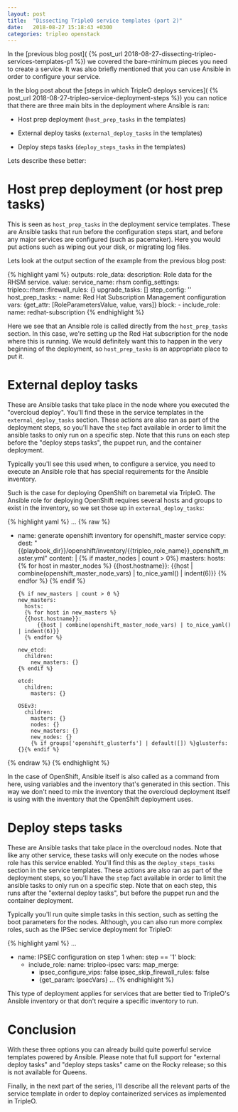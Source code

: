 ```yaml
---
layout: post
title:  "Dissecting TripleO service templates (part 2)"
date:   2018-08-27 15:18:43 +0300
categories: tripleo openstack
---
```

In the [previous blog post](
{% post_url 2018-08-27-dissecting-tripleo-services-templates-p1 %}) we covered
the bare-minimum pieces you need to create a service. It was also briefly
mentioned that you can use Ansible in order to configure your service.

In the blog post about the [steps in which TripleO deploys services](
{% post_url 2018-08-27-tripleo-service-deployment-steps %}) you can notice that
there are three main bits in the deployment where Ansible is ran:

* Host prep deployment (``host_prep_tasks`` in the templates)

* External deploy tasks (``external_deploy_tasks`` in the templates)

* Deploy steps tasks (``deploy_steps_tasks`` in the templates)

Lets describe these better:


Host prep deployment (or host prep tasks)
=========================================

This is seen as ``host_prep_tasks`` in the deployment service templates.
These are Ansible tasks that run before the configuration steps start, and
before any major services are configured (such as pacemaker). Here you would
put actions such as wiping out your disk, or migrating log files.

Lets look at the output section of the example from the previous blog post:

{% highlight yaml %}
outputs:
  role_data:
    description: Role data for the RHSM service.
    value:
      service_name: rhsm
      config_settings:
        tripleo::rhsm::firewall_rules: {}
      upgrade_tasks: []
      step_config: ''
      host_prep_tasks:
        - name: Red Hat Subscription Management configuration
          vars: {get_attr: [RoleParametersValue, value, vars]}
          block:
          - include_role:
              name: redhat-subscription
{% endhighlight %}

Here we see that an Ansible role is called directly from the
``host_prep_tasks`` section. In this case, we're setting up the Red Hat
subscription for the node where this is running. We would definitely want this
to happen in the very beginning of the deployment, so ``host_prep_tasks`` is an
appropriate place to put it.

External deploy tasks
=====================

These are Ansible tasks that take place in the node where you executed the
"overcloud deploy". You'll find these in the service templates in the
``external_deploy_tasks`` section. These actions are also ran as part of the
deployment steps, so you'll have the ``step`` fact available in order to limit
the ansible tasks to only run on a specific step. Note that this runs on each
step before the "deploy steps tasks", the puppet run, and the container
deployment.

Typically you'll see this used when, to configure a service, you need to
execute an Ansible role that has special requirements for the Ansible
inventory.

Such is the case for deploying OpenShift on baremetal via TripleO. The Ansible
role for deploying OpenShift requires several hosts and groups to exist in the
inventory, so we set those up in ``external_deploy_tasks``:

{% highlight yaml %}
...
{% raw %}
- name: generate openshift inventory for openshift_master service
  copy:
    dest: "{{playbook_dir}}/openshift/inventory/{{tripleo_role_name}}_openshift_master.yml"
    content: |
      {% if master_nodes | count > 0%}
      masters:
        hosts:
        {% for host in master_nodes %}
        {{host.hostname}}:
            {{host | combine(openshift_master_node_vars) | to_nice_yaml() | indent(6)}}
        {% endfor %}
      {% endif %}

      {% if new_masters | count > 0 %}
      new_masters:
        hosts:
        {% for host in new_masters %}
        {{host.hostname}}:
            {{host | combine(openshift_master_node_vars) | to_nice_yaml() | indent(6)}}
        {% endfor %}

      new_etcd:
        children:
          new_masters: {}
      {% endif %}

      etcd:
        children:
          masters: {}

      OSEv3:
        children:
          masters: {}
          nodes: {}
          new_masters: {}
          new_nodes: {}
          {% if groups['openshift_glusterfs'] | default([]) %}glusterfs: {}{% endif %}
{% endraw %}
{% endhighlight %}

In the case of OpenShift, Ansible itself is also called as a command from here,
using variables and the inventory that's generated in this section. This way we
don't need to mix the inventory that the overcloud deployment itself is using
with the inventory that the OpenShift deployment uses.

Deploy steps tasks
==================

These are Ansible tasks that take place in the overcloud nodes. Note that like
any other service, these tasks will only execute on the nodes whose role has
this service enabled. You'll find this as the ``deploy_steps_tasks`` section in
the service templates. These actions are also ran as part of the deployment
steps, so you'll have the ``step`` fact available in order to limit the
ansible tasks to only run on a specific step. Note that on each step, this runs
after the "external deploy tasks", but before the puppet run and the container
deployment.

Typically you'll run quite simple tasks in this section, such as setting the
boot parameters for the nodes. Although, you can also run more complex roles,
such as the IPSec service deployment for TripleO:

{% highlight yaml %}
...
- name: IPSEC configuration on step 1
  when: step == '1'
  block:
  - include_role:
      name: tripleo-ipsec
    vars:
      map_merge:
      - ipsec_configure_vips: false
        ipsec_skip_firewall_rules: false
      - {get_param: IpsecVars}
...
{% endhighlight %}

This type of deployment applies for services that are better tied to TripleO's
Ansible inventory or that don't require a specific inventory to run.

Conclusion
==========

With these three options you can already build quite powerful service
templates powered by Ansible. Please note that full support for "external
deploy tasks" and "deploy steps tasks" came on the Rocky release; so this is
not available for Queens.

Finally, in the next part of the series, I'll describe all the relevant parts
of the service template in order to deploy containerized services as
implemented in TripleO.
